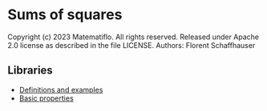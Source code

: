 # Sums of squares

Copyright (c) 2023 Matematiflo. All rights reserved.
Released under Apache 2.0 license as described in the file LICENSE.
Authors: Florent Schaffhauser

## Libraries

- [Definitions and examples](SumSq/Defs.md)
- [Basic properties](SumSq/Ppties.md)
